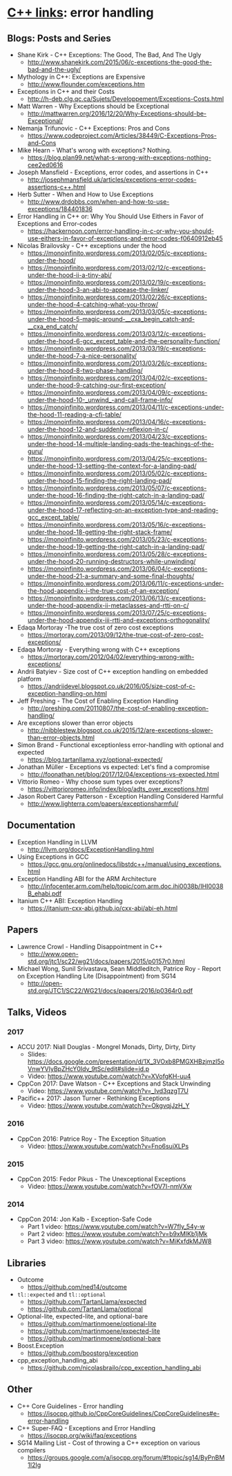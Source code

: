 # [C++ links](README.md): error handling

## Blogs: Posts and Series

* Shane Kirk - C++ Exceptions: The Good, The Bad, And The Ugly
	+ http://www.shanekirk.com/2015/06/c-exceptions-the-good-the-bad-and-the-ugly/
* Mythology in C++: Exceptions are Expensive
	+ http://www.flounder.com/exceptions.htm
* Exceptions in C++ and their Costs
	+ http://h-deb.clg.qc.ca/Sujets/Developpement/Exceptions-Costs.html
* Matt Warren - Why Exceptions should be Exceptional
	+ http://mattwarren.org/2016/12/20/Why-Exceptions-should-be-Exceptional/
* Nemanja Trifunovic - C++ Exceptions: Pros and Cons
	+ https://www.codeproject.com/Articles/38449/C-Exceptions-Pros-and-Cons
* Mike Hearn - What's wrong with exceptions? Nothing.
	+ https://blog.plan99.net/what-s-wrong-with-exceptions-nothing-cee2ed0616
* Joseph Mansfield - Exceptions, error codes, and assertions in C++
	+ http://josephmansfield.uk/articles/exceptions-error-codes-assertions-c++.html
* Herb Sutter - When and How to Use Exceptions
	+ http://www.drdobbs.com/when-and-how-to-use-exceptions/184401836
* Error Handling in C++ or: Why You Should Use Eithers in Favor of Exceptions and Error-codes
	+ https://hackernoon.com/error-handling-in-c-or-why-you-should-use-eithers-in-favor-of-exceptions-and-error-codes-f0640912eb45
* Nicolas Brailovsky - C++ exceptions under the hood
	+ https://monoinfinito.wordpress.com/2013/02/05/c-exceptions-under-the-hood/
	+ https://monoinfinito.wordpress.com/2013/02/12/c-exceptions-under-the-hood-ii-a-tiny-abi/
	+ https://monoinfinito.wordpress.com/2013/02/19/c-exceptions-under-the-hood-3-an-abi-to-appease-the-linker/
	+ https://monoinfinito.wordpress.com/2013/02/26/c-exceptions-under-the-hood-4-catching-what-you-throw/
	+ https://monoinfinito.wordpress.com/2013/03/05/c-exceptions-under-the-hood-5-magic-around-__cxa_begin_catch-and-__cxa_end_catch/
	+ https://monoinfinito.wordpress.com/2013/03/12/c-exceptions-under-the-hood-6-gcc_except_table-and-the-personality-function/
	+ https://monoinfinito.wordpress.com/2013/03/19/c-exceptions-under-the-hood-7-a-nice-personality/
	+ https://monoinfinito.wordpress.com/2013/03/26/c-exceptions-under-the-hood-8-two-phase-handling/
	+ https://monoinfinito.wordpress.com/2013/04/02/c-exceptions-under-the-hood-9-catching-our-first-exception/
	+ https://monoinfinito.wordpress.com/2013/04/09/c-exceptions-under-the-hood-10-_unwind_-and-call-frame-info/
	+ https://monoinfinito.wordpress.com/2013/04/11/c-exceptions-under-the-hood-11-reading-a-cfi-table/
	+ https://monoinfinito.wordpress.com/2013/04/16/c-exceptions-under-the-hood-12-and-suddenly-reflexion-in-c/
	+ https://monoinfinito.wordpress.com/2013/04/23/c-exceptions-under-the-hood-14-multiple-landing-pads-the-teachings-of-the-guru/
	+ https://monoinfinito.wordpress.com/2013/04/25/c-exceptions-under-the-hood-13-setting-the-context-for-a-landing-pad/
	+ https://monoinfinito.wordpress.com/2013/05/02/c-exceptions-under-the-hood-15-finding-the-right-landing-pad/
	+ https://monoinfinito.wordpress.com/2013/05/07/c-exceptions-under-the-hood-16-finding-the-right-catch-in-a-landing-pad/
	+ https://monoinfinito.wordpress.com/2013/05/14/c-exceptions-under-the-hood-17-reflecting-on-an-exception-type-and-reading-gcc_except_table/
	+ https://monoinfinito.wordpress.com/2013/05/16/c-exceptions-under-the-hood-18-getting-the-right-stack-frame/
	+ https://monoinfinito.wordpress.com/2013/05/23/c-exceptions-under-the-hood-19-getting-the-right-catch-in-a-landing-pad/
	+ https://monoinfinito.wordpress.com/2013/05/28/c-exceptions-under-the-hood-20-running-destructors-while-unwinding/
	+ https://monoinfinito.wordpress.com/2013/06/04/c-exceptions-under-the-hood-21-a-summary-and-some-final-thoughts/
	+ https://monoinfinito.wordpress.com/2013/06/11/c-exceptions-under-the-hood-appendix-i-the-true-cost-of-an-exception/
	+ https://monoinfinito.wordpress.com/2013/06/13/c-exceptions-under-the-hood-appendix-ii-metaclasses-and-rtti-on-c/
	+ https://monoinfinito.wordpress.com/2013/07/25/c-exceptions-under-the-hood-appendix-iii-rtti-and-exceptions-orthogonality/
* Edaqa Mortoray -The true cost of zero cost exceptions
	+ https://mortoray.com/2013/09/12/the-true-cost-of-zero-cost-exceptions/
* Edaqa Mortoray - Everything wrong with C++ exceptions
	+ https://mortoray.com/2012/04/02/everything-wrong-with-exceptions/
* Andrii Batyiev - Size cost of C++ exception handling on embedded platform
	+ https://andriidevel.blogspot.co.uk/2016/05/size-cost-of-c-exception-handling-on.html
* Jeff Preshing - The Cost of Enabling Exception Handling
	+ http://preshing.com/20110807/the-cost-of-enabling-exception-handling/
* Are exceptions slower than error objects
	+ http://nibblestew.blogspot.co.uk/2015/12/are-exceptions-slower-than-error-objects.html
* Simon Brand - Functional exceptionless error-handling with optional and expected
	+ https://blog.tartanllama.xyz/optional-expected/
* Jonathan Müller - Exceptions vs expected: Let's find a compromise
	+ http://foonathan.net/blog/2017/12/04/exceptions-vs-expected.html
* Vittorio Romeo - Why choose sum types over exceptions?
	+ https://vittorioromeo.info/index/blog/adts_over_exceptions.html
* Jason Robert Carey Patterson - Exception Handling Considered Harmful
	+ http://www.lighterra.com/papers/exceptionsharmful/

## Documentation

* Exception Handling in LLVM
	+ http://llvm.org/docs/ExceptionHandling.html
* Using Exceptions in GCC
	+ https://gcc.gnu.org/onlinedocs/libstdc++/manual/using_exceptions.html
* Exception Handling ABI for the ARM Architecture
	+ http://infocenter.arm.com/help/topic/com.arm.doc.ihi0038b/IHI0038B_ehabi.pdf
* Itanium C++ ABI: Exception Handling
	+ https://itanium-cxx-abi.github.io/cxx-abi/abi-eh.html

## Papers

* Lawrence Crowl - Handling Disappointment in C++
	+ http://www.open-std.org/jtc1/sc22/wg21/docs/papers/2015/p0157r0.html
* Michael Wong, Sunil Srivastava, Sean Middleditch, Patrice Roy - Report on Exception Handling Lite (Disappointment) from SG14
	+ http://open-std.org/JTC1/SC22/WG21/docs/papers/2016/p0364r0.pdf

## Talks, Videos

### 2017

* ACCU 2017: Niall Douglas - Mongrel Monads, Dirty, Dirty, Dirty
	+ Slides: https://docs.google.com/presentation/d/1X_3VOxb8PMGXHBzjmzl5oVnwYVIyBpZHcY0Idv_9tSc/edit#slide=id.p
	+ Video: https://www.youtube.com/watch?v=XVofgKH-uu4
* CppCon 2017: Dave Watson - C++ Exceptions and Stack Unwinding
	+ Video: https://www.youtube.com/watch?v=_Ivd3qzgT7U
* Pacific++ 2017: Jason Turner - Rethinking Exceptions
	+ Video: https://www.youtube.com/watch?v=OkgvqjJzH_Y

### 2016

* CppCon 2016: Patrice Roy - The Exception Situation
	+ Video: https://www.youtube.com/watch?v=Fno6suiXLPs

### 2015

* CppCon 2015: Fedor Pikus - The Unexceptional Exceptions
	+ Video: https://www.youtube.com/watch?v=fOV7I-nmVXw

### 2014

* CppCon 2014: Jon Kalb - Exception-Safe Code
	+ Part 1 video: https://www.youtube.com/watch?v=W7fIy_54y-w
	+ Part 2 video: https://www.youtube.com/watch?v=b9xMIKb1jMk
	+ Part 3 video: https://www.youtube.com/watch?v=MiKxfdkMJW8

## Libraries

* Outcome
	+ https://github.com/ned14/outcome
* `tl::expected` and `tl::optional`
	+ https://github.com/TartanLlama/expected
	+ https://github.com/TartanLlama/optional
* Optional-lite, expected-lite, and optional-bare
	+ https://github.com/martinmoene/optional-lite
	+ https://github.com/martinmoene/expected-lite
	+ https://github.com/martinmoene/optional-bare
* Boost.Exception
	+ https://github.com/boostorg/exception
* cpp_exception_handling_abi
	+ https://github.com/nicolasbrailo/cpp_exception_handling_abi

## Other

* C++ Core Guidelines - Error handling
	+ https://isocpp.github.io/CppCoreGuidelines/CppCoreGuidelines#e-error-handling
* C++ Super-FAQ - Exceptions and Error Handling
	+ https://isocpp.org/wiki/faq/exceptions
* SG14 Mailing List - Cost of throwing a C++ exception on various compilers
	+ https://groups.google.com/a/isocpp.org/forum/#!topic/sg14/ByPnBM1I2Ig
